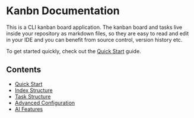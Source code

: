 # Kanbn Documentation

This is a CLI kanban board application. The kanban board and tasks live inside your repository as markdown files, so they are easy to read and edit in your IDE and you can benefit from source control, version history etc.

To get started quickly, check out the [Quick Start](quick-start.md) guide.

## Contents

- [Quick Start](quick-start.md)
- [Index Structure](index-structure.md)
- [Task Structure](task-structure.md)
- [Advanced Configuration](advanced-configuration.md)
- [AI Features](ai-features.md)
